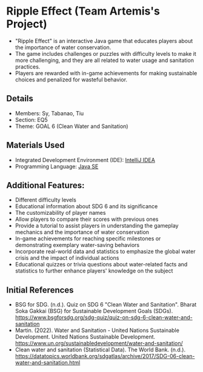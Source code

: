 # Ripple Effect (Team Artemis's Project)
- "Ripple Effect" is an interactive Java game that educates players about the importance of water conservation. 
- The game includes challenges or puzzles with difficulty levels to make it more challenging, and they are all related to water usage and sanitation practices. 
- Players are rewarded with in-game achievements for making sustainable choices and penalized for wasteful behavior. 

## Details
- Members: Sy, Tabanao, Tiu
- Section: EQ5
- Theme: GOAL 6 (Clean Water and Sanitation)

## Materials Used
- Integrated Development Environment (IDE): [IntelliJ IDEA](https://www.jetbrains.com/idea/)
- Programming Language: [Java SE](https://www.oracle.com/sg/java/technologies/downloads/)

## Additional Features: 
- Different difficulty levels
- Educational information about SDG 6 and its significance
- The customizability of player names
- Allow players to compare their scores with previous ones
- Provide a tutorial to assist players in understanding the gameplay mechanics and the importance of water conservation
- In-game achievements for reaching specific milestones or demonstrating exemplary water-saving behaviors
- Incorporate real-world data and statistics to emphasize the global water crisis and the impact of individual actions
- Educational quizzes or trivia questions about water-related facts and statistics to further enhance players' knowledge on the subject

## Initial References
- BSG for SDG. (n.d.). Quiz on SDG 6 "Clean Water and Sanitation". Bharat Soka Gakkai (BSG) for Sustainable Development Goals (SDGs). https://www.bsgforsdg.org/sdg-quiz/quiz-on-sdg-6-clean-water-and-sanitation
- Martin. (2022). Water and Sanitation - United Nations Sustainable Development. United Nations Sustainable Development. https://www.un.org/sustainabledevelopment/water-and-sanitation/
- Clean water and sanitation (Statistical Data). The World Bank. (n.d.). https://datatopics.worldbank.org/sdgatlas/archive/2017/SDG-06-clean-water-and-sanitation.html
